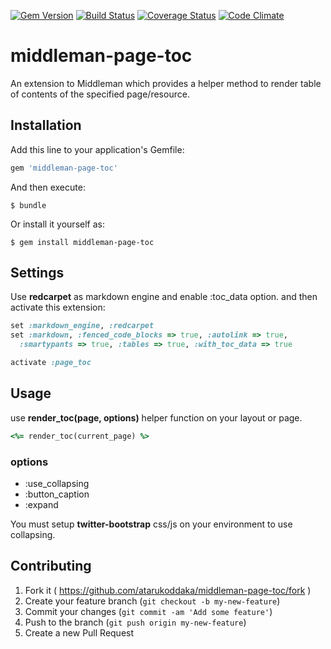 [![Gem Version](http://img.shields.io/gem/v/middleman-page-toc.svg?style=flat)](gem)
[![Build Status](https://travis-ci.org/atarukodaka/middleman-page-toc.svg)](https://travis-ci.org/atarukodaka/middleman-page-toc)
[![Coverage Status](https://coveralls.io/repos/atarukodaka/middleman-page-toc/badge.svg)](https://coveralls.io/r/atarukodaka/middleman-page-toc)
[![Code Climate](https://codeclimate.com/github/atarukodaka/middleman-page-toc/badges/gpa.svg)](https://codeclimate.com/github/atarukodaka/middleman-page-toc)

# middleman-page-toc

An extension to Middleman which provides a helper method to render table of contents of the specified page/resource.

## Installation

Add this line to your application's Gemfile:

```ruby
gem 'middleman-page-toc'
```

And then execute:

    $ bundle

Or install it yourself as:

    $ gem install middleman-page-toc

## Settings

Use **redcarpet** as markdown engine and enable :toc_data option. and then activate this extension:

```ruby
set :markdown_engine, :redcarpet
set :markdown, :fenced_code_blocks => true, :autolink => true,
  :smartypants => true, :tables => true, :with_toc_data => true

activate :page_toc
```

## Usage

use **render_toc(page, options)** helper function on your layout or page.

```ruby
<%= render_toc(current_page) %>
```

### options

- :use_collapsing
- :button_caption
- :expand

You must setup **twitter-bootstrap** css/js on your environment to use collapsing.

## Contributing

1. Fork it ( https://github.com/atarukoddaka/middleman-page-toc/fork )
2. Create your feature branch (`git checkout -b my-new-feature`)
3. Commit your changes (`git commit -am 'Add some feature'`)
4. Push to the branch (`git push origin my-new-feature`)
5. Create a new Pull Request
